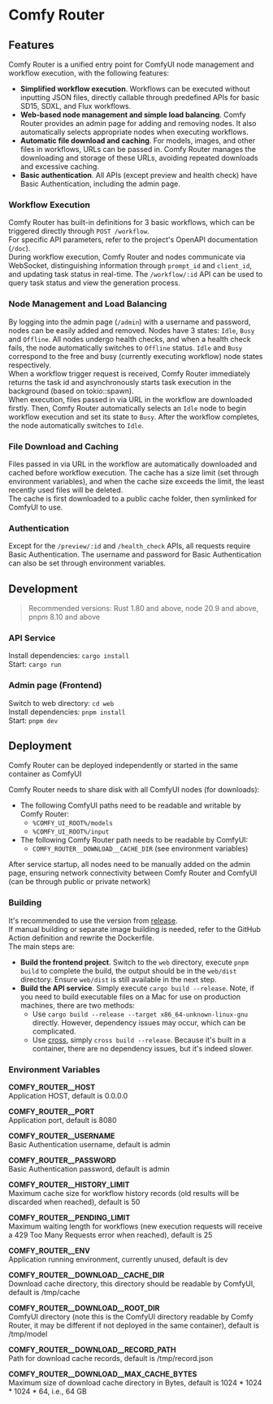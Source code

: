 # Comfy Router

## Features

Comfy Router is a unified entry point for ComfyUI node management and workflow execution, with the following features:

- **Simplified workflow execution**. Workflows can be executed without inputting JSON files, directly callable through predefined APIs for basic SD15, SDXL, and Flux workflows.
- **Web-based node management and simple load balancing**. Comfy Router provides an admin page for adding and removing nodes. It also automatically selects appropriate nodes when executing workflows.
- **Automatic file download and caching**. For models, images, and other files in workflows, URLs can be passed in. Comfy Router manages the downloading and storage of these URLs, avoiding repeated downloads and excessive caching.
- **Basic authentication**. All APIs (except preview and health check) have Basic Authentication, including the admin page.

### Workflow Execution

Comfy Router has built-in definitions for 3 basic workflows, which can be triggered directly through `POST /workflow`.  
For specific API parameters, refer to the project's OpenAPI documentation (`/doc`).  
During workflow execution, Comfy Router and nodes communicate via WebSocket, distinguishing information through `prompt_id` and `client_id`, and updating task status in real-time. The `/workflow/:id` API can be used to query task status and view the generation process.

### Node Management and Load Balancing

By logging into the admin page (`/admin`) with a username and password, nodes can be easily added and removed. Nodes have 3 states: `Idle`, `Busy` and `Offline`. All nodes undergo health checks, and when a health check fails, the node automatically switches to `Offline` status. `Idle` and `Busy` correspond to the free and busy (currently executing workflow) node states respectively.  
When a workflow trigger request is received, Comfy Router immediately returns the task id and asynchronously starts task execution in the background (based on tokio::spawn).  
When execution, files passed in via URL in the workflow are downloaded firstly. Then, Comfy Router automatically selects an `Idle` node to begin workflow execution and set its state to `Busy`. After the workflow completes, the node automatically switches to `Idle`.

### File Download and Caching

Files passed in via URL in the workflow are automatically downloaded and cached before workflow execution. The cache has a size limit (set through environment variables), and when the cache size exceeds the limit, the least recently used files will be deleted.  
The cache is first downloaded to a public cache folder, then symlinked for ComfyUI to use.

### Authentication

Except for the `/preview/:id` and `/health_check` APIs, all requests require Basic Authentication. The username and password for Basic Authentication can also be set through environment variables.

## Development

> Recommended versions: Rust 1.80 and above, node 20.9 and above, pnpm 8.10 and above

### API Service

Install dependencies: `cargo install`  
Start: `cargo run`  

### Admin page (Frontend)

Switch to web directory: `cd web`  
Install dependencies: `pnpm install`  
Start: `pnpm dev`  

## Deployment

Comfy Router can be deployed independently or started in the same container as ComfyUI

Comfy Router needs to share disk with all ComfyUI nodes (for downloads):

- The following ComfyUI paths need to be readable and writable by Comfy Router:
  - `%COMFY_UI_ROOT%/models`
  - `%COMFY_UI_ROOT%/input`
- The following Comfy Router path needs to be readable by ComfyUI:
  - `COMFY_ROUTER__DOWNLOAD__CACHE_DIR` (see environment variables)

After service startup, all nodes need to be manually added on the admin page, ensuring network connectivity between Comfy Router and ComfyUI (can be through public or private network)

### Building

It's recommended to use the version from [release](https://github.com/bmrlab/comfy-router/releases).  
If manual building or separate image building is needed, refer to the GitHub Action definition and rewrite the Dockerfile.  
The main steps are:

- **Build the frontend project**. Switch to the `web` directory, execute `pnpm build` to complete the build, the output should be in the `web/dist` directory. Ensure `web/dist` is still available in the next step.
- **Build the API service**. Simply execute `cargo build --release`. Note, if you need to build executable files on a Mac for use on production machines, there are two methods:
  - Use `cargo build --release --target x86_64-unknown-linux-gnu` directly. However, dependency issues may occur, which can be complicated.
  - Use [cross](https://github.com/cross-rs/cross), simply `cross build --release`. Because it's built in a container, there are no dependency issues, but it's indeed slower.

### Environment Variables

**COMFY_ROUTER__HOST**  
Application HOST, default is 0.0.0.0

**COMFY_ROUTER__PORT**  
Application port, default is 8080

**COMFY_ROUTER__USERNAME**  
Basic Authentication username, default is admin

**COMFY_ROUTER__PASSWORD**  
Basic Authentication password, default is admin

**COMFY_ROUTER__HISTORY_LIMIT**  
Maximum cache size for workflow history records (old results will be discarded when reached), default is 50

**COMFY_ROUTER__PENDING_LIMIT**  
Maximum waiting length for workflows (new execution requests will receive a 429 Too Many Requests error when reached), default is 25

**COMFY_ROUTER__ENV**  
Application running environment, currently unused, default is dev

**COMFY_ROUTER__DOWNLOAD__CACHE_DIR**  
Download cache directory, this directory should be readable by ComfyUI, default is /tmp/cache

**COMFY_ROUTER__DOWNLOAD__ROOT_DIR**  
ComfyUI directory (note this is the ComfyUI directory readable by Comfy Router, it may be different if not deployed in the same container), default is /tmp/model

**COMFY_ROUTER__DOWNLOAD__RECORD_PATH**  
Path for download cache records, default is /tmp/record.json

**COMFY_ROUTER__DOWNLOAD__MAX_CACHE_BYTES**  
Maximum size of download cache directory in Bytes, default is 1024 * 1024 * 1024 * 64, i.e., 64 GB
